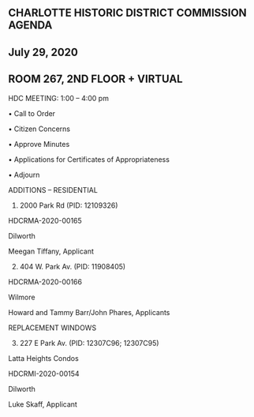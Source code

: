 ## CHARLOTTE HISTORIC DISTRICT COMMISSION AGENDA

## July 29, 2020

## ROOM 267, 2ND FLOOR + VIRTUAL

HDC MEETING: 1:00 – 4:00 pm

• Call to Order

• Citizen Concerns

• Approve Minutes

• Applications for Certificates of Appropriateness

• Adjourn

ADDITIONS – RESIDENTIAL

1. 2000 Park Rd (PID: 12109326)

HDCRMA-2020-00165

Dilworth

Meegan Tiffany, Applicant

2. 404 W. Park Av. (PID: 11908405)

HDCRMA-2020-00166

Wilmore

Howard and Tammy Barr/John Phares, Applicants

REPLACEMENT WINDOWS

3. 227 E Park Av. (PID: 12307C96; 12307C95)

Latta Heights Condos

HDCRMI-2020-00154

Dilworth

Luke Skaff, Applicant

